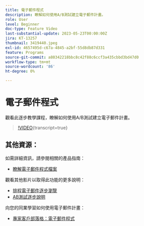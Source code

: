 ```yaml
---
title: 電子郵件程式
description: 瞭解如何使用A/B測試建立電子郵件計畫。
role: User
level: Beginner
doc-type: Feature Video
last-substantial-update: 2023-05-23T00:00:00Z
jira: KT-13257
thumbnail: 3419440.jpeg
exl-id: 4657495d-c67a-4845-a2bf-55d8db87d331
feature: Programs
source-git-commit: a80342218bbc8c42f88c6ccf3a435cbbd3bd47d0
workflow-type: tm+mt
source-wordcount: '86'
ht-degree: 0%

---
```


# 電子郵件程式

觀看此逐步教學課程，瞭解如何使用A/B測試建立電子郵件計畫。

>[!VIDEO](https://video.tv.adobe.com/v/3419440/?learn=on){transcript=true}


## 其他資源：

如需詳細資訊，請參閱相關的產品指南：
* [瞭解電子郵件程式檔案](https://experienceleague.adobe.com/docs/marketo/using/product-docs/email-marketing/email-programs/creating-an-email-program/understanding-email-programs.html?lang=en)

觀看其他影片以取得此功能的更多說明：
* [排程電子郵件逐步瀏覽](https://experienceleague.adobe.com/docs/marketo-learn/tutorials/email-marketing/scheduled-email-watch.html?lang=en)
* [AB測試逐步說明](https://experienceleague.adobe.com/docs/marketo-learn/tutorials/email-marketing/ab-testing-watch.html?lang=en)

向您的同業學習如何使用電子郵件計畫：
* [專家客戶部落格：電子郵件程式](https://nation.marketo.com/t5/product-blogs/marketo-success-series-email-programs/ba-p/304968)
